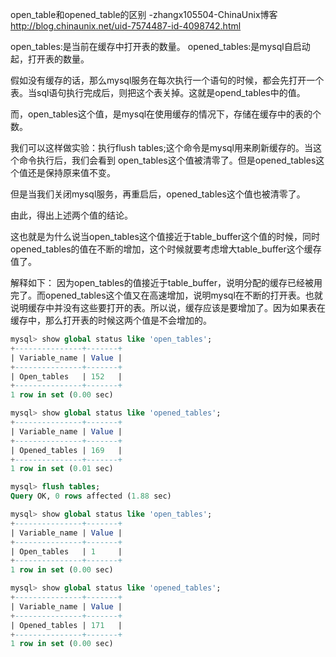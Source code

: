 

open_table和opened_table的区别 -zhangx105504-ChinaUnix博客 http://blog.chinaunix.net/uid-7574487-id-4098742.html

open_tables:是当前在缓存中打开表的数量。
opened_tables:是mysql自启动起，打开表的数量。

假如没有缓存的话，那么mysql服务在每次执行一个语句的时候，都会先打开一个表。当sql语句执行完成后，则把这个表关掉。这就是opend_tables中的值。

而，open_tables这个值，是mysql在使用缓存的情况下，存储在缓存中的表的个数。

我们可以这样做实验：执行flush tables;这个命令是mysql用来刷新缓存的。当这个命令执行后，我们会看到
open_tables这个值被清零了。但是opened_tables这个值还是保持原来值不变。

但是当我们关闭mysql服务，再重启后，opened_tables这个值也被清零了。

由此，得出上述两个值的结论。

这也就是为什么说当open_tables这个值接近于table_buffer这个值的时候，同时opened_tables的值在不断的增加，这个时候就要考虑增大table_buffer这个缓存值了。

解释如下：
因为open_tables的值接近于table_buffer，说明分配的缓存已经被用完了。而opened_tables这个值又在高速增加，说明mysql在不断的打开表。也就说明缓存中并没有这些要打开的表。所以说，缓存应该是要增加了。因为如果表在缓存中，那么打开表的时候这两个值是不会增加的。

```sql
mysql> show global status like 'open_tables';  
+---------------+-------+
| Variable_name | Value |
+---------------+-------+
| Open_tables   | 152   |
+---------------+-------+
1 row in set (0.00 sec)

mysql> show global status like 'opened_tables';
+---------------+-------+
| Variable_name | Value |
+---------------+-------+
| Opened_tables | 169   |
+---------------+-------+
1 row in set (0.01 sec)

mysql> flush tables;
Query OK, 0 rows affected (1.88 sec)

mysql> show global status like 'open_tables';
+---------------+-------+
| Variable_name | Value |
+---------------+-------+
| Open_tables   | 1     |
+---------------+-------+
1 row in set (0.00 sec)

mysql> show global status like 'opened_tables';
+---------------+-------+
| Variable_name | Value |
+---------------+-------+
| Opened_tables | 171   |
+---------------+-------+
1 row in set (0.00 sec)

```
